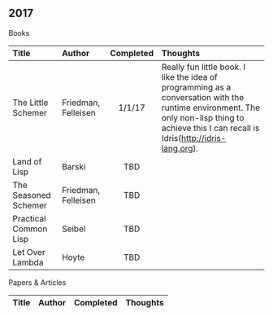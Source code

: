 ## 2017

Books

| Title  | Author | Completed | Thoughts |
| :---------- | :------- | :-------: | :------- |
| The Little Schemer | Friedman, Felleisen | 1/1/17 | Really fun little book. I like the idea of programming as a conversation with the runtime environment. The only non-lisp thing to achieve this I can recall is Idris(http://idris-lang.org).
| Land of Lisp | Barski | TBD | |
| The Seasoned Schemer | Friedman, Felleisen | TBD | |
| Practical Common Lisp | Seibel | TBD | |
| Let Over Lambda | Hoyte | TBD | |

Papers & Articles

| Title  | Author | Completed | Thoughts |
| :---------- | :------- | :-------: | :------- |


